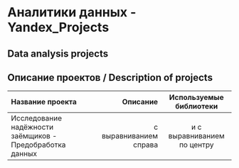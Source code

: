 # Аналитики данных - Yandex_Projects
## Data analysis projects


## Описание проектов / Description of projects


| Название проекта              | Описание           | Используемые библиотеки                     |
| :-------------------- | ---------------------: |:---------------------------:|
| Исследование надёжности заёмщиков - Предобработка данных | с выравниванием справа | и с выравниванием по центру |
